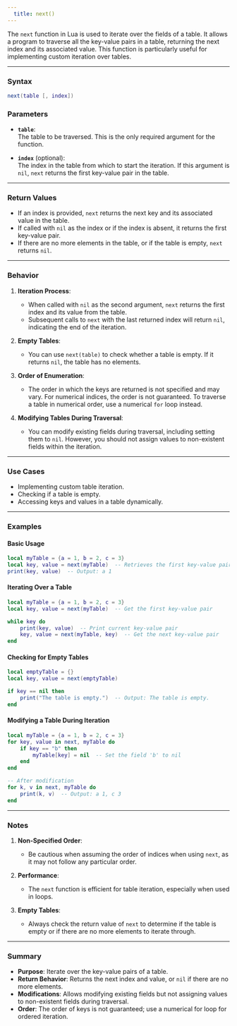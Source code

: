 ```yaml
---
  title: next()
---
```


The `next` function in Lua is used to iterate over the fields of a table. It allows a program to traverse all the key-value pairs in a table, returning the next index and its associated value. This function is particularly useful for implementing custom iteration over tables.  

---

### Syntax  
```lua
next(table [, index])
```

### Parameters  

- **`table`**:  
  The table to be traversed. This is the only required argument for the function.  

- **`index`** (optional):  
  The index in the table from which to start the iteration. If this argument is `nil`, `next` returns the first key-value pair in the table.  

---

### Return Values  

- If an index is provided, `next` returns the next key and its associated value in the table.  
- If called with `nil` as the index or if the index is absent, it returns the first key-value pair.  
- If there are no more elements in the table, or if the table is empty, `next` returns `nil`.  

---

### Behavior  

1. **Iteration Process**:  
   - When called with `nil` as the second argument, `next` returns the first index and its value from the table.  
   - Subsequent calls to `next` with the last returned index will return `nil`, indicating the end of the iteration.  

2. **Empty Tables**:  
   - You can use `next(table)` to check whether a table is empty. If it returns `nil`, the table has no elements.  

3. **Order of Enumeration**:  
   - The order in which the keys are returned is not specified and may vary. For numerical indices, the order is not guaranteed. To traverse a table in numerical order, use a numerical `for` loop instead.  

4. **Modifying Tables During Traversal**:  
   - You can modify existing fields during traversal, including setting them to `nil`. However, you should not assign values to non-existent fields within the iteration.  

---

### Use Cases  

- Implementing custom table iteration.  
- Checking if a table is empty.  
- Accessing keys and values in a table dynamically.  

---

### Examples  

#### Basic Usage  
```lua
local myTable = {a = 1, b = 2, c = 3}
local key, value = next(myTable)  -- Retrieves the first key-value pair
print(key, value)  -- Output: a 1
```

#### Iterating Over a Table  
```lua
local myTable = {a = 1, b = 2, c = 3}
local key, value = next(myTable)  -- Get the first key-value pair

while key do
    print(key, value)  -- Print current key-value pair
    key, value = next(myTable, key)  -- Get the next key-value pair
end
```

#### Checking for Empty Tables  
```lua
local emptyTable = {}
local key, value = next(emptyTable)

if key == nil then
    print("The table is empty.")  -- Output: The table is empty.
end
```

#### Modifying a Table During Iteration  
```lua
local myTable = {a = 1, b = 2, c = 3}
for key, value in next, myTable do
    if key == "b" then
        myTable[key] = nil  -- Set the field 'b' to nil
    end
end

-- After modification
for k, v in next, myTable do
    print(k, v)  -- Output: a 1, c 3
end
```

---

### Notes  

1. **Non-Specified Order**:  
   - Be cautious when assuming the order of indices when using `next`, as it may not follow any particular order.  

2. **Performance**:  
   - The `next` function is efficient for table iteration, especially when used in loops.  

3. **Empty Tables**:  
   - Always check the return value of `next` to determine if the table is empty or if there are no more elements to iterate through.  

---

### Summary  

- **Purpose**: Iterate over the key-value pairs of a table.  
- **Return Behavior**: Returns the next index and value, or `nil` if there are no more elements.  
- **Modifications**: Allows modifying existing fields but not assigning values to non-existent fields during traversal.  
- **Order**: The order of keys is not guaranteed; use a numerical for loop for ordered iteration.  

